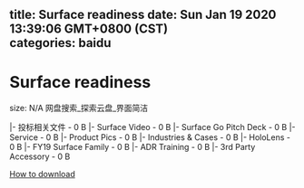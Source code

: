 
title: Surface readiness
date: Sun Jan 19 2020 13:39:06 GMT+0800 (CST)    
categories: baidu
---

# Surface readiness
size: N/A
 网盘搜索_探索云盘_界面简洁
 
|- 投标相关文件 - 0 B
|- Surface Video - 0 B
|- Surface Go Pitch Deck - 0 B
|- Service - 0 B
|- Product Pics - 0 B
|- Industries & Cases - 0 B
|- HoloLens - 0 B
|- FY19 Surface Family - 0 B
|- ADR Training - 0 B
|- 3rd Party Accessory - 0 B

[How to download](https://bpcam.bemobtrk.com/go/2ceec3aa-1ca2-46d6-b9ff-aaa5c184517c?jno=750)